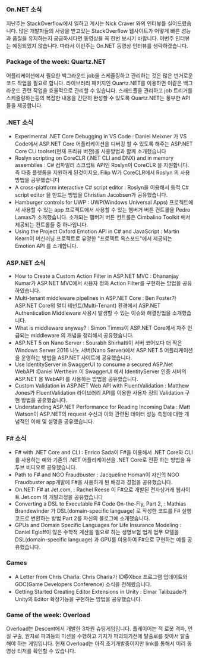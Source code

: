 
### On.NET 소식
지난주는 StackOverflow에서 일하고 계시는 Nick Craver 와의 인터뷰를 실어드렸습니다. 많은 개발자들의 사랑을 받고있는 StackOverflow 웹사이트가 어떻게 빠른 성능과 품질을 유지하는지 궁금하시다면 동영상을 꼭 한번  보시기 바랍니다. 이번주 인터뷰는 예정되있지 않습니다. 따라서 이번주는 On.NET 동영상 인터뷰를 생략하겠습니다.

### Package of the week: Quartz.NET
어플리케이션에서 필요한 백그라운드 job을 스케줄링하고 관리하는 것은 많은 번거로운 코드 작업을 필요로 합니다. 라이브러리 패키지인 Quartz.NET를 이용하면 이같은 백그라운드 관련 작업을 효율적으로 관리할 수 있습니다.  스래드풀을 관리하고 job 트리거를 스케줄링하는등의 복잡한 내용을 간단히 완성할 수 있도록 Quartz.NET는 풍부한 API들을 제공합니다.

### .NET 소식
* Experimental .NET Core Debugging in VS Code : Daniel Meixner 가 VS Code에서 ASP.NET Core 어플리케이션을 디버깅 할 수 있도록 해주는 ASP.NET Core CLI toolset(현재 프리뷰 버전)을 사용방법과 함께 소개했습니다
*  Roslyn scripting on CoreCLR (.NET CLI and DNX) and in memory assemblies :  C# 컴파일러 스크립트 API인 Roslyn이 CoreCLR 을 지원합니다. 즉 다중 플렛폼을 지원하게 된것이지요. Filip W가 CoreCLR에서 Roslyn 의 사용방법을 공유했습니다
* A cross-platform interactive C# script editor : Roslyn을 이용해서 동적  C# script editor 을 만드는 방법을 Christian Jacobsen가 공유했습니다.
* Hamburger controls for UWP : UWP(Windows Universal Apps) 프로젝트에서 사용할 수 있는 app 프로젝트에서 사용할 수 있는 햄버거 버튼 컨트롤을 Pedro Lamas가 소개했습니다. 소개되는 햄버거 버튼 컨트롤은 Cimbalino Toolkit 에서 제공되는 컨트롤들 중 하나입니다.
* Using the Project Oxford Emotion API in C# and JavaScript : Martin Kearn이 머신러닝 프로젝트로 유명한 "프로젝트 옥스포드"에서 제공되는 Emotion API 를 소개합니다.

### ASP.NET 소식
* How to Create a Custom Action Filter in ASP.NET MVC : Dhananjay Kumar가 ASP.NET MVC에서 사용자 정의 Action Filter를 구현하는 방법을 공유하였습니다.
* Multi-tenant middleware pipelines in ASP.NET Core : Ben Foster가 ASP.NET Core의 멀티 테넌트(Multi-Tenant) 환경에서 ASP.NET Authentication Middleware 사용시 발생할 수 있는 이슈와 해결방법을 소개했습니다.
* What is middleware anyway? : Simon Timms이 ASP.NET Core에서 자주 언급되는 middleware 의 개념을 정리해서 공유했습니다.
* ASP.NET 5 on Nano Server : Sourabh Shirhatti이  서버 코어보다 더 작은 Windows Server 2016 나노 서버(Nano Server)에서 ASP.NET 5 어플리케이션을 운영하는 방법을 ASP.NET 사이트에 공유했습니다.
* Use IdentityServer in SwaggerUI to consume a secured ASP.Net WebAPI :Daniel Wertheim 이 SwaggerUI 에서 IdentityServer 인증 서버의 ASP.NET 용 WebAPI 를 사용하는 방법을 공유했습니다.
* Custom Validation in ASP.NET Web API with FluentValidation : Matthew Jones가 FluentValidation 라이브러리 API를 이용한 사용자 정의 Validation 구현 방법을  공유했습니다.
* Understanding ASP.NET Performance for Reading Incoming Data : Matt Watson이 ASP.NET의 request 수신과 이와 관련된 데이터 성능 측정에 대한 개념적인 이해 및 설명을 공유했습니다.

### F# 소식
* F# with .NET Core and CLI : Enrico Sada이 F#을 이용해서 .NET Core와 CLI 를 사용하는 예와 기존의 .NET 어플리케이션을 .NET Core로 전환 하는 방법을 유투브 비디오로 공유했습니다.
* Path to F# and NGO Fraudbuster : Jacqueline Homan이 자신의 NGO Fraudbuster app개발에 F#을 사용하게 된 배경과 경험을 공유했습니다.
* On.NET: F# at Jet.com, : Rachel Reese 이 F#으로 개발된 전자상거래 웹사이트 Jet.com 의 개발과정을 공유했습니다
* Converting a DSL to Executable F# Code On-the-Fly, Part 2, : Mathias Brandewinder 가 DSL(domain-specific language) 로 작성한 코드를 F# 실행코드로 변환하는 방법 Part 2를 자신의 블로그에 소개했습니다.
* GPUs and Domain Specific Languages for Life Insurance Modeling : Daniel Egloff이 많은 수학적 계산을 필요로 하는 생명보험 업계 업무 모델을 DSL(domain-specific language) 과 GPU를 이용하여  F#으로 구현하는 예를 공유했습니다.

### Games
* A Letter from Chris Charla: Chris Charla가 ID@Xbox 프로그램 업데이트와 GDC(Game Developers Conference) 소식을 전해왔습니다.
* Getting Started Creating Editor Extensions in Unity : Elmar Talibzade가 Unity의 Editor 확장기능을 구현하는 방법을 공유했습니다.

### Game of the week: Overload
Overload는 Descent에서 개발한 3차원 슈팅게임입니다. 플레이어는 적 로봇 격파, 인질 구출, 원자로 파괴등의 미션을 수행하고 기지가 파괴되기전에 탈출로를 찾아서 탈출해야 하는 게임입니다. 현재 Overload는 아직 초기개발중이지만 link를 통해서 미리 동영상 티저를 확인할 수 있습니다.

